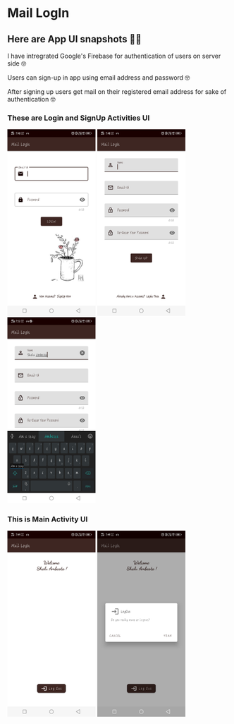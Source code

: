 # Mail LogIn

## Here are App UI snapshots 🎃🎃

I have intregrated Google's Firebase for authentication of users on server side 🤓

Users can sign-up in app using email address and password 🤓

After signing up users get mail on their registered email address for sake of authentication 🤓


### These are Login and SignUp Activities UI
<img width="200" alt="sampleimages" src="https://raw.githubusercontent.com/ambasta-shalu/mail-login/master/App-Snapshot/snapshot1.jpeg"> <img width="200" 
alt="sampleimages" src="https://raw.githubusercontent.com/ambasta-shalu/mail-login/master/App-Snapshot/snapshot2.jpeg"> <img width="200" 
alt="sampleimages" src="https://raw.githubusercontent.com/ambasta-shalu/mail-login/master/App-Snapshot/snapshot3.jpeg">


### This is Main Activity UI
<img width="200" alt="sampleimages" src="https://raw.githubusercontent.com/ambasta-shalu/mail-login/master/App-Snapshot/snapshot4.jpeg"> <img width="200" 
alt="sampleimages" src="https://raw.githubusercontent.com/ambasta-shalu/mail-login/master/App-Snapshot/snapshot5.jpeg">
